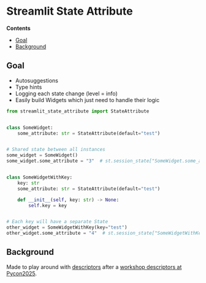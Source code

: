# Streamlit State Attribute

<!-- START doctoc generated TOC please keep comment here to allow auto update -->
<!-- DON'T EDIT THIS SECTION, INSTEAD RE-RUN doctoc TO UPDATE -->
**Contents**

- [Goal](#goal)
- [Background](#background)

<!-- END doctoc generated TOC please keep comment here to allow auto update -->

## Goal


 * Autosuggestions
 * Type hints
 * Logging each state change (level = info)
 * Easily build Widgets which just need to handle their logic

```python
from streamlit_state_attribute import StateAttribute


class SomeWidget:
    some_attribute: str = StateAttribute(default="test")


# Shared state between all instances
some_widget = SomeWidget()
some_widget.some_attribute = "3"  # st.session_state["SomeWidget.some_attribute"]


class SomeWidgetWithKey:
    key: str
    some_attribute: str = StateAttribute(default="test")

    def __init__(self, key: str) -> None:
        self.key = key


# Each key will have a separate State
other_widget = SomeWidgetWithKey(key="test")
other_widget.some_attribute = "4"  # st.session_state["SomeWidgetWithKey.test.some_attribute"]
```


## Background
Made to play around with [descriptors](https://docs.python.org/3/howto/descriptor.html) after a [workshop descriptors
at Pycon2025](https://pretalx.com/pyconde-pydata-2025/talk/WJPEQH/).
